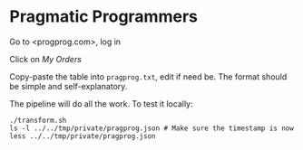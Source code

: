 # Pragmatic Programmers

Go to <progprog.com>, log in

Click on *My Orders*

Copy-paste the table into `pragprog.txt`, edit if need be. The format should be simple and self-explanatory.

The pipeline will do all the work. To test it locally:

```
./transform.sh
ls -l ../../tmp/private/pragprog.json # Make sure the timestamp is now
less ../../tmp/private/pragprog.json
```

